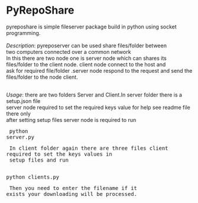  PyRepoShare
 ============
 
 pyreposhare is simple fileserver package build in python using socket programming.<br><br>
 *Description*:
               pyreposerver can be used share files/folder between<br>
               two computers connected over a common network<br>
               In this there are two node one is server node which can shares its<br>
               files/folder to the client node. client node connect to the host and<br>
               ask for required file/folder .server node respond to the request and send the <br>
               files/folder to the node client.<br><br>
               
 *Usage*:
               there are two folders Server and Client.In server folder there is a setup.json file<br>
               server node required to set the required keys value for help see readme file there only<br>
               after setting setup files server node is required to run<br> 
               <pre> python server.py<pre>
               In client folder again there are three files client required to set the keys values in<br>
               setup files and run <br>
               <pre>python clients.py<pre>
               Then you need to enter the filename if it exists your downloading will be processed.
               
 
               
